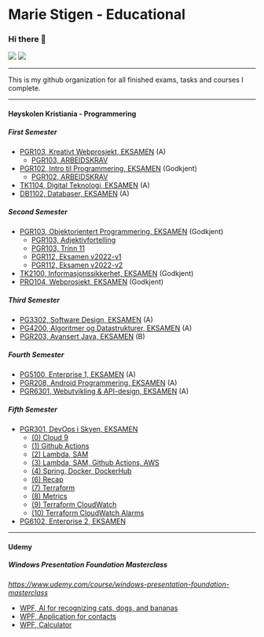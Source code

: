# Marie Stigen - Educational

### Hi there 👋

[<img src="https://img.shields.io/badge/LinkedIn-0077B5?style=for-the-badge&logo=linkedin&logoColor=white" />](https://www.linkedin.com/in/marie-stigen/)
[<img src="https://img.shields.io/badge/Github-333?style=for-the-badge&logo=github&logoColor=white" />](https://github.com/mariestigen)

---

This is my github organization for all finished exams, tasks and courses I complete.

---

#### Høyskolen Kristiania - Programmering

##### First Semester
- [PGR103, Kreativt Webprosjekt, EKSAMEN](https://github.com/mariestigen-edu/pro105-kreativt-webprosjekt-Eksamen) (A)
  - [PGR103, ARBEIDSKRAV](https://github.com/mariestigen-edu/pro105-kreativt-webprosjekt-arbeidskrav)
- [PGR102, Intro til Programmering, EKSAMEN](https://github.com/mariestigen-edu/pgr102-intro-til-programmering-eksamen) (Godkjent)
  - [PGR102, ARBEIDSKRAV](https://github.com/mariestigen-edu/pgr102-intro-til-programmering-arbeidskrav)
- [TK1104, Digital Teknologi, EKSAMEN](https://github.com/mariestigen-edu/tk1104-digital-teknologi-eksamen) (A)
- [DB1102, Databaser, EKSAMEN](https://github.com/mariestigen-edu/db1102-databaser-eksamen) (A)

##### Second Semester
- [PGR103, Objektorientert Programmering, EKSAMEN](https://github.com/mariestigen-edu/pgr103-objektorientert-programmering-eksamen) (Godkjent) 
  - [PGR103, Adjektivfortelling](https://github.com/mariestigen-edu/pgr103-objektorientert-programmering-adjektivfortelling) 
  - [PGR103, Trinn 11](https://github.com/mariestigen-edu/pg103-objektorientert-programmering-trinn11) 
  - [PGR112, Eksamen v2022-v1](https://github.com/mariestigen-edu/pgr103-objektorientert-programmering-eksamen-v2022-v1) 
  - [PGR112, Eksamen v2022-v2](https://github.com/mariestigen-edu/pgr103-objektorientert-programmering-eksamen-v2022-v2) 
- [TK2100, Informasjonssikkerhet, EKSAMEN](https://github.com/mariestigen-edu/tk2100-informasjonssikkerhet-eksamen) (Godkjent)
- [PRO104, Webprosjekt, EKSAMEN](https://github.com/mariestigen-edu/pro104-webprosjekt-eksamen) (Godkjent)

##### Third Semester
- [PG3302, Software Design, EKSAMEN](https://github.com/mariestigen-edu/pg3302-software-design-eksamen) (A)
- [PG4200, Algoritmer og Datastrukturer, EKSAMEN](https://github.com/mariestigen-edu/pg4200-algoritmer-og-datastrukturer-eksamen) (A)
- [PGR203, Avansert Java, EKSAMEN](https://github.com/mariestigen-edu/pgr203-avansert-java-eksamen) (B)

##### Fourth Semester
- [PG5100, Enterprise 1, EKSAMEN](https://github.com/mariestigen-edu/pg5100-enterprise1-eksamen) (A)
- [PGR208, Android Programmering, EKSAMEN](https://github.com/mariestigen-edu/pgr208-android-programmering-eksamen) (A)
- [PGR6301, Webutvikling & API-design, EKSAMEN](https://github.com/mariestigen-edu/pgr6301-webutvikling-apidesign-eksamen) (A)

##### Fifth Semester
- [PGR301, DevOps i Skyen, EKSAMEN](https://github.com/mariestigen-edu/pg301-devops-i-skyen-eksamen)
  - [(0) Cloud 9](https://github.com/mariestigen-edu/00-welcome-to-cloud9)
  - [(1) Github Actions](https://github.com/mariestigen-edu/01-CI-Github-actions)
  - [(2) Lambda, SAM](https://github.com/mariestigen-edu/02-lambda-sls-cd-only)
  - [(3) Lambda, SAM, Github Actions, AWS](https://github.com/mariestigen-edu/03-CD-AWS-lamda-sls)
  - [(4) Spring, Docker, DockerHub](https://github.com/mariestigen-edu/04-spring-docker-dockerhub)
  - [(6) Recap](https://github.com/mariestigen-edu/07-recap)
  - [(7) Terraform](https://github.com/mariestigen-edu/08-terraform-app-runner)
  - [(8) Metrics](https://github.com/mariestigen-edu/08-metrics-micrometer)
  - [(9) Terraform CloudWatch](https://github.com/mariestigen-edu/09-terraform-cloudwatch-dashboard)
  - [(10) Terraform CloudWatch Alarms](https://github.com/mariestigen-edu/10-cloudwatch_alarms_terraform)
- [PG6102, Enterprise 2, EKSAMEN](https://github.com/mariestigen-edu/pg6102-enterprise2-eksamen)

---

#### Udemy

##### Windows Presentation Foundation Masterclass
_https://www.udemy.com/course/windows-presentation-foundation-masterclass_
- [WPF, AI for recognizing cats, dogs, and bananas](https://github.com/mariestigen-edu/udemy-wpfm-CatDogBananaAI)
- [WPF, Application for contacts](https://github.com/mariestigen-edu/udemy-wpfm-DesktopContactsApp)
- [WPF, Calculator](https://github.com/mariestigen-edu/udemy-wpfm-Calculator)
